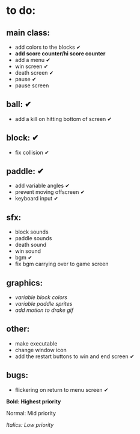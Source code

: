 # to do:

## main class:
- add colors to the blocks ✔
- **add score counter/hi score counter**
- add a menu ✔
- win screen ✔
- death screen ✔
- pause ✔
- pause screen

## ball: ✔
- add a kill on hitting bottom of screen ✔

## block: ✔
- fix collision ✔

## paddle: ✔
- add variable angles ✔
- prevent moving offscreen ✔
- keyboard input ✔

## sfx:
- block sounds
- paddle sounds
- death sound
- win sound
- bgm ✔
- fix bgm carrying over to game screen

## graphics:
- *variable block colors*
- *variable paddle sprites*
- *add motion to drake gif*



## other:
- make executable
- change window icon
- add the restart buttons to win and end screen ✔

## bugs:
- flickering on return to menu screen ✔


**Bold: Highest priority**

Normal: Mid priority

*Italics: Low priority*